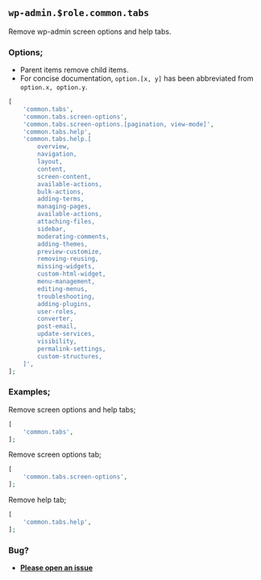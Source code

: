 ## `wp-admin.$role.common.tabs`

Remove wp-admin screen options and help tabs.

### Options;

* Parent items remove child items. 
* For concise documentation, `option.[x, y]` has been abbreviated from `option.x, option.y`.

```php
[
    'common.tabs',
    'common.tabs.screen-options',
    'common.tabs.screen-options.[pagination, view-mode]',
    'common.tabs.help',
    'common.tabs.help.[
        overview,
        navigation,
        layout,
        content,
        screen-content,
        available-actions,
        bulk-actions,
        adding-terms,
        managing-pages,
        available-actions,
        attaching-files,
        sidebar,
        moderating-comments,
        adding-themes,
        preview-customize,
        removing-reusing,
        missing-widgets,
        custom-html-widget,
        menu-management,
        editing-menus,
        troubleshooting,
        adding-plugins,
        user-roles,
        converter,
        post-email,
        update-services,
        visibility,
        permalink-settings,
        custom-structures,
    ]',
];
```

### Examples;

Remove screen options and help tabs;

```php
[
    'common.tabs',
];
```

Remove screen options tab;

```php
[
    'common.tabs.screen-options',
];
```

Remove help tab;

```php
[
    'common.tabs.help',
];
```

### Bug?

* **[Please open an issue](https://github.com/soberwp/intervention/issues/new?title=[wp-admin.common.tabs]&labels=bug&assignees=darrenjacoby)**
